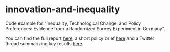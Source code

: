# innovation-and-inequality

Code example for "Inequality, Technological Change, and Policy Preferences: Evidence from a Randomized Survey Experiment in Germany".

You can find the full report [here](https://www.hks.harvard.edu/sites/default/files/degree%20programs/MPAID/files/Kitzmueller%2C%20Lucas_SYPA%20Updated.pdf), a short policy brief [here](https://www.hks.harvard.edu/sites/default/files/centers/cid/files/publications/CID_Wiener_Inequality%20Award%20Research/Policy%20Briefs/Lucas%20Kitzmueller%20Policy%20Brief%20(1-A).pdf) and a  Twitter thread summarizing key results [here](https://twitter.com/ktzmllr/status/1381285536267141124).
